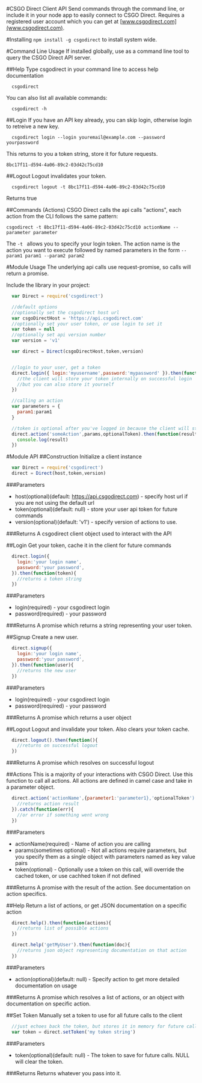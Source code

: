 #CSGO Direct Client API
Send commands through the command line, or include it in your node app to easily connect to CSGO Direct.
Requires a registered user account which you can get at [www.csgodirect.com](www.csgodirect.com).

#Installing
`npm install -g csgodirect` to install system wide.

#Command Line Usage
If installed globally, use as a command line tool to query the CSGO Direct API server. 

##Help
Type csgodirect in your command line to access help documentation

```
  csgodirect
```

You can also list all available commands:

```
  csgodirect -h
```

##Login
If you have an API key already, you can skip login, otherwise login to retreive a new key.

```
  csgodirect login --login youremail@example.com --password yourpassword 

```
This returns to you a token string, store it for future requests. 

`8bc17f11-d594-4a06-89c2-03d42c75cd10`

##Logout
Logout invalidates your token.

```
  csgodirect logout -t 8bc17f11-d594-4a06-89c2-03d42c75cd10

```
Returns true

##Commands (Actions)
CSGO Direct calls the api calls "actions", each action from the CLI follows the same pattern:

`csgodirect -t 8bc17f11-d594-4a06-89c2-03d42c75cd10 actionName --parameter parameter `

The `-t ` allows you to specify your login token. The action name is the action you want to execute followed by 
named parameters in the form `--param1 param1 --param2 param2`

#Module Usage
The underlying api calls use request-promise, so calls will return a promise. 

Include the library in your project:
```js
  var Direct = require('csgodirect')

  //default options
  //optionally set the csgodirect host url
  var csgoDirectHost = 'https://api.csgodirect.com'
  //optionally set your user token, or use login to set it
  var token = null
  //optionally set api version number
  var version = 'v1'

  var direct = Direct(csgoDirectHost,token,version)


  //login to your user, get a token
  direct.login({ login:'myusername',password:'mypassword' }).then(function(token){
    //the client will store your token internally on successful login
    //but you can also store it yourself
  })

  //calling an action
  var parameters = {
    param1:param1
  }

  //token is optional after you've logged in because the client will store it
  direct.action('someAction',params,optionalToken).then(function(result){
    console.log(result)
  })
```

#Module API
##Construction
Initialize a client instance
```js
  var Direct = require('csgodirect')
  direct = Direct(host,token,version)
```
###Parameters
- host(optional)(default: https://api.csgodirect.com) - specify host url if you are not using the default url
- token(optional)(default: null) - store your user api token for future commands
- version(optional)(default: 'v1') - specify version of actions to use.

###Returns
A csgodirect client object used to interact with the API

##Login
Get your token, cache it in the client for future commands
```js
  direct.login({
    login:'your login name',
    password:'your password',
  }).then(function(token){
    //returns a token string
  })
```
###Parameters
- login(required) - your csgodirect login
- password(required) - your password

###Returns
A promise which returns a string representing your user token. 

##Signup
Create a new user.

```js
  direct.signup({
    login:'your login name',
    password:'your password',
  }).then(function(user){
    //returns the new user
  })
```
###Parameters
- login(required) - your csgodirect login
- password(required) - your password

###Returns
A promise which returns a user object

##Logout
Logout and invalidate your token. Also clears your token cache. 

```js
  direct.logout().then(function(){
    //returns on successful logout
  })
```
###Returns
A promise which resolves on successful logout

##Actions
This is a majority of your interactions with CSGO Direct. Use this function to 
call all actions. All actions are defined in camel case and take in a parameter
object.

```js
  direct.action('actionName',{parameter1:'parameter1},'optionalToken').then(function(result){
    //returns action result
  }).catch(function(err){
    //or error if something went wrong
  })
```
###Parameters
- actionName(required) - Name of action you are calling
- params(sometimes optional) - Not all actions require parameters, but you specify them as a single object with parameters named as key value pairs
- token(optional) - Optionally use a token on this call, will override the cached token, or use cachhed token if not defined 

###Returns
A promise with the result of the action. See documentation on action specifics.

##Help
Return a list of actions, or get JSON documentation on a specific action

```js
  direct.help().then(function(actions){
    //returns list of possible actions
  })

  direct.help('getMyUser').then(function(doc){
    //returns json object representing documentation on that action
  })
```

###Parameters
- action(optional)(default: null) - Specify action to get more detailed documentation on usage

###Returns
A promise which resolves a list of actions, or an object with documentation on specific action.


##Set Token
Manually set a token to use for all future calls to the client

```js
  //just echoes back the token, but stores it in memory for future calls
  var token = direct.setToken('my token string')
```

###Parameters
- token(optional)(default: null) - The token to save for future calls. NULL will clear the token.

###Returns
Returns whatever you pass into it. 

